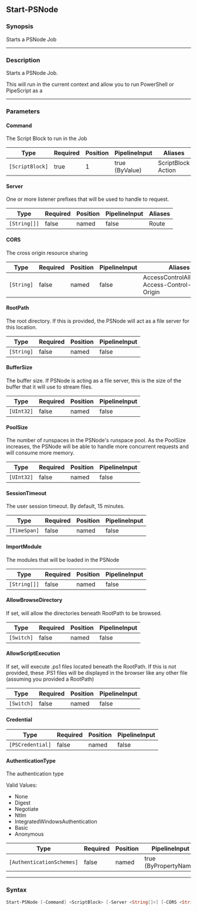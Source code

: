 Start-PSNode
------------




### Synopsis
Starts a PSNode Job



---


### Description

Starts a PSNode Job.

This will run in the current context and allow you to run PowerShell or PipeScript as a



---


### Parameters
#### **Command**

The Script Block to run in the Job






|Type           |Required|Position|PipelineInput |Aliases               |
|---------------|--------|--------|--------------|----------------------|
|`[ScriptBlock]`|true    |1       |true (ByValue)|ScriptBlock<br/>Action|



#### **Server**

One or more listener prefixes that will be used to handle to request.






|Type        |Required|Position|PipelineInput|Aliases|
|------------|--------|--------|-------------|-------|
|`[String[]]`|false   |named   |false        |Route  |



#### **CORS**

The cross origin resource sharing






|Type      |Required|Position|PipelineInput|Aliases                                                 |
|----------|--------|--------|-------------|--------------------------------------------------------|
|`[String]`|false   |named   |false        |AccessControlAllowOrigin<br/>Access-Control-Allow-Origin|



#### **RootPath**

The root directory.  If this is provided, the PSNode will act as a file server for this location.






|Type      |Required|Position|PipelineInput|
|----------|--------|--------|-------------|
|`[String]`|false   |named   |false        |



#### **BufferSize**

The buffer size.  If PSNode is acting as a file server, this is the size of the buffer that it will use to stream files.






|Type      |Required|Position|PipelineInput|
|----------|--------|--------|-------------|
|`[UInt32]`|false   |named   |false        |



#### **PoolSize**

The number of runspaces in the PSNode's runspace pool.
As the PoolSize increases, the PSNode will be able to handle more concurrent requests and will consume more memory.






|Type      |Required|Position|PipelineInput|
|----------|--------|--------|-------------|
|`[UInt32]`|false   |named   |false        |



#### **SessionTimeout**

The user session timeout.  By default, 15 minutes.






|Type        |Required|Position|PipelineInput|
|------------|--------|--------|-------------|
|`[TimeSpan]`|false   |named   |false        |



#### **ImportModule**

The modules that will be loaded in the PSNode






|Type        |Required|Position|PipelineInput|
|------------|--------|--------|-------------|
|`[String[]]`|false   |named   |false        |



#### **AllowBrowseDirectory**

If set, will allow the directories beneath RootPath to be browsed.






|Type      |Required|Position|PipelineInput|
|----------|--------|--------|-------------|
|`[Switch]`|false   |named   |false        |



#### **AllowScriptExecution**

If set, will execute .ps1 files located beneath the RootPath.  If this is not provided, these .PS1 files will be displayed in the browser like any other file (assuming you provided a RootPath)






|Type      |Required|Position|PipelineInput|
|----------|--------|--------|-------------|
|`[Switch]`|false   |named   |false        |



#### **Credential**




|Type            |Required|Position|PipelineInput|
|----------------|--------|--------|-------------|
|`[PSCredential]`|false   |named   |false        |



#### **AuthenticationType**

The authentication type



Valid Values:

* None
* Digest
* Negotiate
* Ntlm
* IntegratedWindowsAuthentication
* Basic
* Anonymous






|Type                     |Required|Position|PipelineInput        |
|-------------------------|--------|--------|---------------------|
|`[AuthenticationSchemes]`|false   |named   |true (ByPropertyName)|





---


### Syntax
```PowerShell
Start-PSNode [-Command] <ScriptBlock> [-Server <String[]>] [-CORS <String>] [-RootPath <String>] [-BufferSize <UInt32>] [-PoolSize <UInt32>] [-SessionTimeout <TimeSpan>] [-ImportModule <String[]>] [-AllowBrowseDirectory] [-AllowScriptExecution] [-Credential <PSCredential>] [-AuthenticationType {None | Digest | Negotiate | Ntlm | IntegratedWindowsAuthentication | Basic | Anonymous}] [<CommonParameters>]
```
